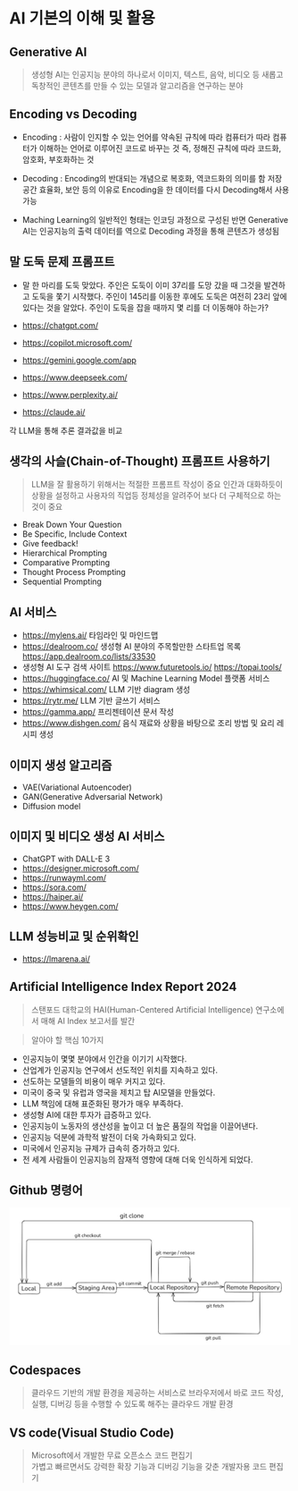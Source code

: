 # AI 기본의 이해 및 활용

## Generative AI
> 생성형 AI는 인공지능 분야의 하나로서 이미지, 텍스트, 음악, 비디오 등 새롭고 독창적인 콘텐츠를 만들 수 있는 모델과 알고리즘을 연구하는 분야

## Encoding vs Decoding
- Encoding : 사람이 인지할 수 있는 언어를 약속된 규칙에 따라 컴퓨터가 따라 컴퓨터가 이해하는 언어로 이루어진 코드로 바꾸는 것
             즉, 정해진 규칙에 따라 코드화, 암호화, 부호화하는 것
- Decoding : Encoding의 반대되는 개념으로 복호화, 역코드화의 의미를 함
             저장 공간 효율화, 보안 등의 이유로 Encoding을 한 데이터를 다시 Decoding해서 사용 가능

- Maching Learning의 일반적인 형태는 인코딩 과정으로 구성된 반면 Generative AI는 인공지능의 출력 데이터를 역으로 Decoding 과정을 통해 콘텐츠가 생성됨

## 말 도둑 문제 프롬프트
- 말 한 마리를 도둑 맞았다. 주인은 도둑이 이미 37리를 도망 갔을 때 그것을 발견하고 도둑을 쫓기 시작했다. 주인이 145리를 이동한 후에도 도둑은 여전히 23리 앞에 있다는 것을 알았다. 주인이 도둑을 잡을 때까지 몇 리를 더 이동해야 하는가?

- https://chatgpt.com/
- https://copilot.microsoft.com/
- https://gemini.google.com/app
- https://www.deepseek.com/
- https://www.perplexity.ai/
- https://claude.ai/

각 LLM을 통해 추론 결과값을 비교

## 생각의 사슬(Chain-of-Thought) 프롬프트 사용하기
> LLM을 잘 활용하기 위해서는 적절한 프롬프트 작성이 중요
> 인간과 대화하듯이 상황을 설정하고 사용자의 직업등 정체성을 알려주어 보다 더 구체적으로 하는 것이 중요

- Break Down Your Question
- Be Specific, Include Context
- Give feedback!
- Hierarchical Prompting
- Comparative Prompting
- Thought Process Prompting
- Sequential Prompting

## AI 서비스 
- https://mylens.ai/ 타임라인 및 마인드맵
- https://dealroom.co/ 생성형 AI 분야의 주목할만한 스타트업 목록
  https://app.dealroom.co/lists/33530
- 생성형 AI 도구 검색 사이트
  https://www.futuretools.io/ 
  https://topai.tools/
- https://huggingface.co/ AI 및 Machine Learning Model 플랫폼 서비스
- https://whimsical.com/ LLM 기반 diagram 생성
- https://rytr.me/ LLM 기반 글쓰기 서비스
- https://gamma.app/ 프리젠테이션 문서 작성
- https://www.dishgen.com/ 음식 재료와 상황을 바탕으로 조리 방법 및 요리 레시피 생성

## 이미지 생성 알고리즘
- VAE(Variational Autoencoder)
- GAN(Generative Adversarial Network)
- Diffusion model

## 이미지 및 비디오 생성 AI 서비스
- ChatGPT with DALL-E 3
- https://designer.microsoft.com/
- https://runwayml.com/
- https://sora.com/
- https://haiper.ai/
- https://www.heygen.com/

## LLM 성능비교 및 순위확인
- https://lmarena.ai/

## Artificial Intelligence Index Report 2024
> 스탠포드 대학교의 HAI(Human-Centered Artificial Intelligence) 연구소에서 매해 AI Index 보고서를 발간

> 알아야 할 핵심 10가지
* 인공지능이 몇몇 분야에서 인간을 이기기 시작했다.
* 산업계가 인공지능 연구에서 선도적인 위치를 지속하고 있다.
* 선도하는 모델들의 비용이 매우 커지고 있다.
* 미국이 중국 및 유럽과 영국을 제치고 탑 AI모델을 만들었다.
* LLM 책임에 대해 표준화된 평가가 매우 부족하다.
* 생성형 AI에 대한 투자가 급증하고 있다.
* 인공지능이 노동자의 생산성을 높이고 더 높은 품질의 작업을 이끌어낸다.
* 인공지능 덕분에 과학적 발전이 더욱 가속화되고 있다.
* 미국에서 인공지능 규제가 급속히 증가하고 있다.
* 전 세계 사람들이 인공지능의 잠재적 영향에 대해 더욱 인식하게 되었다.

## Github 명령어
![Github 명령어](./image/github%20cmd.png)

## Codespaces
> 클라우드 기반의 개발 환경을 제공하는 서비스로 브라우저에서 바로 코드 작성, 실행, 디버깅 등을 수행할 수 있도록 해주는 클라우드 개발 환경  

## VS code(Visual Studio Code)  
> Microsoft에서 개발한 무료 오픈소스 코드 편집기  
> 가볍고 빠르면서도 강력한 확장 기능과 디버깅 기능을 갖춘 개발자용 코드 편집기  